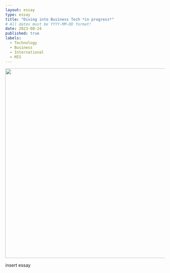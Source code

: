 ```yaml
---
layout: essay
type: essay
title: "Diving into Business Tech *in progress*"
# All dates must be YYYY-MM-DD format!
date: 2023-08-24
published: true
labels:
  - Technology
  - Business
  - International
  - MIS
---
```


<img width="600px" class="rounded float-start pe-4" src="../gif/tech.gif">

insert essay
